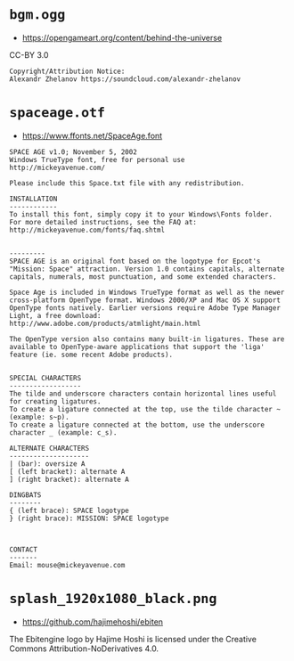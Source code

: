 # `bgm.ogg`

 * https://opengameart.org/content/behind-the-universe

CC-BY 3.0

```
Copyright/Attribution Notice:
Alexandr Zhelanov https://soundcloud.com/alexandr-zhelanov
```

# `spaceage.otf`

 * https://www.ffonts.net/SpaceAge.font

```
SPACE AGE v1.0; November 5, 2002
Windows TrueType font, free for personal use
http://mickeyavenue.com/

Please include this Space.txt file with any redistribution.

INSTALLATION
------------
To install this font, simply copy it to your Windows\Fonts folder.
For more detailed instructions, see the FAQ at:
http://mickeyavenue.com/fonts/faq.shtml


---------
SPACE AGE is an original font based on the logotype for Epcot's "Mission: Space" attraction. Version 1.0 contains capitals, alternate capitals, numerals, most punctuation, and some extended characters.

Space Age is included in Windows TrueType format as well as the newer cross-platform OpenType format. Windows 2000/XP and Mac OS X support OpenType fonts natively. Earlier versions require Adobe Type Manager Light, a free download:
http://www.adobe.com/products/atmlight/main.html

The OpenType version also contains many built-in ligatures. These are available to OpenType-aware applications that support the 'liga' feature (ie. some recent Adobe products).


SPECIAL CHARACTERS
------------------
The tilde and underscore characters contain horizontal lines useful for creating ligatures.
To create a ligature connected at the top, use the tilde character ~ (example: s~p).
To create a ligature connected at the bottom, use the underscore character _ (example: c_s).

ALTERNATE CHARACTERS
--------------------
| (bar): oversize A
[ (left bracket): alternate A
] (right bracket): alternate A

DINGBATS
--------
{ (left brace): SPACE logotype
} (right brace): MISSION: SPACE logotype



CONTACT
-------
Email: mouse@mickeyavenue.com
```

# `splash_1920x1080_black.png`

 * https://github.com/hajimehoshi/ebiten

The Ebitengine logo by Hajime Hoshi is licensed under the Creative Commons Attribution-NoDerivatives 4.0.

